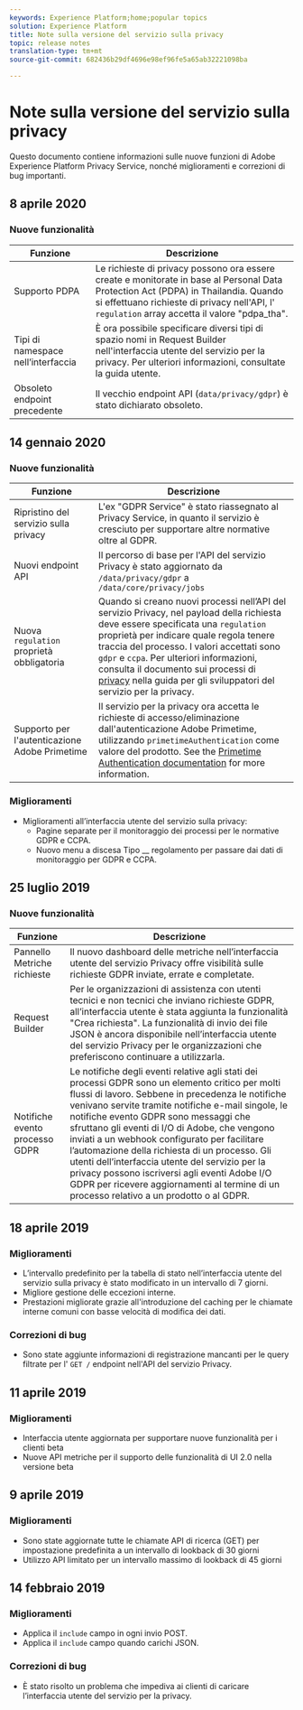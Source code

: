 ```yaml
---
keywords: Experience Platform;home;popular topics
solution: Experience Platform
title: Note sulla versione del servizio sulla privacy
topic: release notes
translation-type: tm+mt
source-git-commit: 682436b29df4696e98ef96fe5a65ab32221098ba

---
```



# Note sulla versione del servizio sulla privacy

Questo documento contiene informazioni sulle nuove funzioni di Adobe Experience Platform Privacy Service, nonché miglioramenti e correzioni di bug importanti.

## 8 aprile 2020

### Nuove funzionalità

| Funzione | Descrizione |
| --- | --- |
| Supporto PDPA | Le richieste di privacy possono ora essere create e monitorate in base al Personal Data Protection Act (PDPA) in Thailandia. Quando si effettuano richieste di privacy nell&#39;API, l&#39; `regulation` array accetta il valore &quot;pdpa_tha&quot;. |
| Tipi di namespace nell’interfaccia | È ora possibile specificare diversi tipi di spazio nomi in Request Builder nell&#39;interfaccia utente del servizio per la privacy. Per ulteriori informazioni, consultate la guida [](ui/user-guide.md) utente. |
| Obsoleto endpoint precedente | Il vecchio endpoint API (`data/privacy/gdpr`) è stato dichiarato obsoleto. |

## 14 gennaio 2020

### Nuove funzionalità

| Funzione | Descrizione |
| --- | --- |
| Ripristino del servizio sulla privacy | L&#39;ex &quot;GDPR Service&quot; è stato riassegnato al Privacy Service, in quanto il servizio è cresciuto per supportare altre normative oltre al GDPR. |
| Nuovi endpoint API | Il percorso di base per l&#39;API del servizio Privacy è stato aggiornato da `/data/privacy/gdpr` a `/data/core/privacy/jobs` |
| Nuova `regulation` proprietà obbligatoria | Quando si creano nuovi processi nell’API del servizio Privacy, nel payload della richiesta deve essere specificata una `regulation` proprietà per indicare quale regola tenere traccia del processo. I valori accettati sono `gdpr` e `ccpa`. Per ulteriori informazioni, consulta il documento sui processi di [privacy](api/privacy-jobs.md) nella guida per gli sviluppatori del servizio per la privacy. |
| Supporto per l&#39;autenticazione Adobe Primetime | Il servizio per la privacy ora accetta le richieste di accesso/eliminazione dall&#39;autenticazione Adobe Primetime, utilizzando `primetimeAuthentication` come valore del prodotto. See the [Primetime Authentication documentation](http://tve.helpdocsonline.com/how-to-make-a-privacy-request) for more information. |

### Miglioramenti

* Miglioramenti all’interfaccia utente del servizio sulla privacy:
   * Pagine separate per il monitoraggio dei processi per le normative GDPR e CCPA.
   * Nuovo menu a discesa Tipo __ regolamento per passare dai dati di monitoraggio per GDPR e CCPA.

## 25 luglio 2019

### Nuove funzionalità

| Funzione | Descrizione |
| --- | --- |
| Pannello Metriche richieste | Il nuovo dashboard delle metriche nell’interfaccia utente del servizio Privacy offre visibilità sulle richieste GDPR inviate, errate e completate. |
| Request Builder | Per le organizzazioni di assistenza con utenti tecnici e non tecnici che inviano richieste GDPR, all’interfaccia utente è stata aggiunta la funzionalità &quot;Crea richiesta&quot;. La funzionalità di invio dei file JSON è ancora disponibile nell’interfaccia utente del servizio Privacy per le organizzazioni che preferiscono continuare a utilizzarla. |
| Notifiche evento processo GDPR | Le notifiche degli eventi relative agli stati dei processi GDPR sono un elemento critico per molti flussi di lavoro. Sebbene in precedenza le notifiche venivano servite tramite notifiche e-mail singole, le notifiche evento GDPR sono messaggi che sfruttano gli eventi di I/O di Adobe, che vengono inviati a un webhook configurato per facilitare l’automazione della richiesta di un processo. Gli utenti dell’interfaccia utente del servizio per la privacy possono iscriversi agli eventi Adobe I/O GDPR per ricevere aggiornamenti al termine di un processo relativo a un prodotto o al GDPR. |

## 18 aprile 2019

### Miglioramenti

* L’intervallo predefinito per la tabella di stato nell’interfaccia utente del servizio sulla privacy è stato modificato in un intervallo di 7 giorni.
* Migliore gestione delle eccezioni interne.
* Prestazioni migliorate grazie all&#39;introduzione del caching per le chiamate interne comuni con basse velocità di modifica dei dati.

### Correzioni di bug

* Sono state aggiunte informazioni di registrazione mancanti per le query filtrate per l&#39; `GET /` endpoint nell&#39;API del servizio Privacy.

## 11 aprile 2019

### Miglioramenti

* Interfaccia utente aggiornata per supportare nuove funzionalità per i clienti beta
* Nuove API metriche per il supporto delle funzionalità di UI 2.0 nella versione beta

## 9 aprile 2019

### Miglioramenti

* Sono state aggiornate tutte le chiamate API di ricerca (GET) per impostazione predefinita a un intervallo di lookback di 30 giorni
* Utilizzo API limitato per un intervallo massimo di lookback di 45 giorni

## 14 febbraio 2019

### Miglioramenti

* Applica il `include` campo in ogni invio POST.
* Applica il `include` campo quando carichi JSON.

### Correzioni di bug

* È stato risolto un problema che impediva ai clienti di caricare l’interfaccia utente del servizio per la privacy.